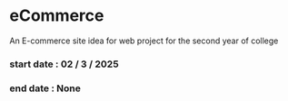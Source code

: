 # eCommerce
An E-commerce site idea for web project for the second year of college
### start date : 02 / 3 / 2025 
### end date : None 
